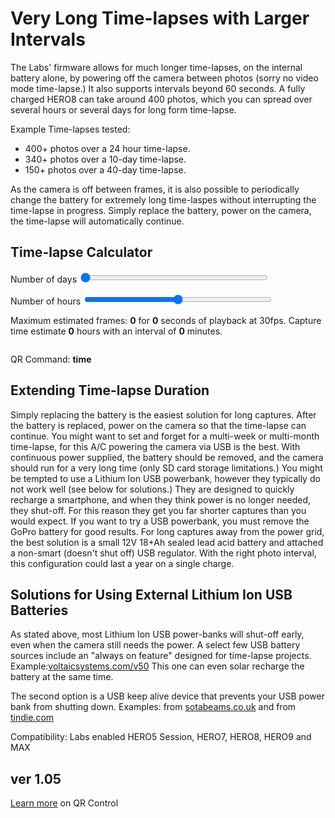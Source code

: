 # Very Long Time-lapses with Larger Intervals

<script src="../../jquery.min.js"></script>
<script src="../../qrcodeborder.js"></script>
<style>
        #qrcode{
            width: 100%;
        }
        div{
            width: 100%;
            display: inline-block;
        }
</style>

The Labs' firmware allows for much longer time-lapses, on the internal battery alone, by powering off the camera between photos (sorry no video mode time-lapse.) It also supports intervals beyond 60 seconds. A fully charged HERO8 can take around 400 photos, which you can spread over several hours or several days for long form time-lapse.

Example Time-lapses tested:
* 400+ photos over a 24 hour time-lapse. 
* 340+ photos over a 10-day time-lapse. 
* 150+ photos over a 40-day time-lapse.

As the camera is off between frames, it is also possible to periodically change the battery for extremely long time-laspes without interrupting the time-lapse in progress. Simply replace the battery, power on the camera, the time-lapse will automatically continue.

## Time-lapse Calculator

Number of days <input type="range" style="width: 300px;" id="tldays" name="tldays" min="0" max="50" value="0"><label for="tldays"></label> <b id="daystext"></b>

Number of hours <input type="range" style="width: 300px;" id="tlhours" name="tlhours" min="0" max="48" value="24"><label for="tlhours"></label> <b id="hourstext"></b>

Maximum estimated frames: <b id="framestext">0</b> for  <b id="playtext">0</b> seconds of playback at 30fps. Capture time estimate <b id="captext">0</b> hours with an interval of <b id="intervaltext">0</b> minutes.

<center>
<div id="qrcode"></div>
<br>
</center>

QR Command: <b id="qrtext">time</b><br>

## Extending Time-lapse Duration

Simply replacing the battery is the easiest solution for long captures. After the battery is replaced, power on the camera so that the time-lapse can continue. You might want to set and forget for a multi-week or multi-month time-lapse, for this A/C powering the camera via USB is the best. With continuous power supplied, the battery should be removed, and the camera should run for a very long time (only SD card storage limitations.) You might be tempted to use a Lithium Ion USB powerbank, however they typically do not work well (see below for solutions.) They are designed to quickly recharge a smartphone, and when they think power is no longer needed, they shut-off. For this reason they get you far shorter captures than you would expect. If you want to try a USB powerbank, you must remove the GoPro battery for good results. For long captures away from the power grid, the best solution is a small 12V 18+Ah sealed lead acid battery and attached a non-smart (doesn't shut off) USB regulator. With the right photo interval, this configuration could last a year on a single charge.      
		
## Solutions for Using External Lithium Ion USB Batteries

As stated above, most Lithium Ion USB power-banks will shut-off early, even when the camera still needs the power. A select few USB battery sources include an "always on feature" designed for time-lapse projects.  Example:[voltaicsystems.com/v50](https://voltaicsystems.com/v50/) This one can even solar recharge the battery at the same time.

The second option is a USB keep alive device that prevents your USB power bank from shutting down.  Examples: from [sotabeams.co.uk](https://www.sotabeams.co.uk/usb-battery-pack-keep-alive-load/) and from [tindie.com](https://www.tindie.com/products/overz/smart-power-bank-keep-alive/)

Compatibility: Labs enabled HERO5 Session, HERO7, HERO8, HERO9 and MAX 
        
## ver 1.05
[Learn more](..) on QR Control

<script>
var once = true;
var qrcode;
var cmd = "!60SQ!1R";
var lasttimecmd = "";
var changed = true;

function makeQR() 
{	
  if(once === true)
  {
    qrcode = new QRCode(document.getElementById("qrcode"), 
    {
      text : "!oMBURN=\"\"",
      width : 360,
      height : 360,
      correctLevel : QRCode.CorrectLevel.M
    });
    once = false;
  }
}

function timeLoop()
{
  if(document.getElementById("tldays") !== null)
  {
	var tld = parseInt(document.getElementById("tldays").value);
	var totalh = tld*24;
	var tlh = parseInt(document.getElementById("tlhours").value);
	totalh += tlh;
	var frms = 406 - (6/24)*totalh;
	var playsecs = 10 * frms / 30;
	var interval = ( ( (tld * 24) + tlh) * 3600 / frms) - 15; 
	
	playsecs = Math.round(playsecs); playsecs = playsecs / 10;
	frms = Math.round(frms);
	
	if(interval < 1) interval = 1;
	interval = Math.round(interval);
	
	document.getElementById("daystext").innerHTML = tld;
	document.getElementById("hourstext").innerHTML = tlh;
	document.getElementById("framestext").innerHTML = frms;
	document.getElementById("playtext").innerHTML = playsecs;	
	document.getElementById("captext").innerHTML = Math.round(((interval+15)*frms/360))/10;	
	document.getElementById("intervaltext").innerHTML = Math.round((interval+15)/6)/10;	
	
	cmd = "!" + interval + "NQmPN!S!1R";
  }
  
  qrcode.clear(); 
  qrcode.makeCode(cmd);
  
  if(cmd != lasttimecmd)
  {
	changed = true;
	lasttimecmd = cmd;
  }
	
  if(changed === true)
  {
	document.getElementById("qrtext").innerHTML = cmd;
	changed = false;
  }
  
  var t = setTimeout(timeLoop, 100);
}

function myReloadFunction() {
  location.reload();
}

makeQR();
timeLoop();

</script>

